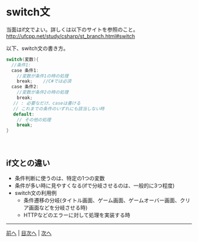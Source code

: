 # switch文
当面はif文でよい。詳しくは以下のサイトを参照のこと。
http://ufcpp.net/study/csharp/st_branch.html#switch

以下、switch文の書き方。

```cs
switch(変数){
  //条件1:
  case 条件1:
    //変数が条件1の時の処理
    break;    //C#では必須
  case 条件2:
    //変数が条件2の時の処理
    break;
　 // : 必要なだけ、caseは書ける
　 // これまでの条件のいずれにも該当しない時
　 default:
    // その他の処理
    break;
}
```
　
## if文との違い
 - 条件判断に使うのは、特定の1つの変数
 - 条件が多い時に見やすくなる(ifで分岐させるのは、一般的に3つ程度)
 - switch文の利用例
   - 条件遷移の分岐(タイトル画面、ゲーム画面、ゲームオーバー画面、クリア画面などを分岐させる時)
   - HTTPなどのエラーに対して処理を実装する時
   
---

[前へ](08.md) | [目次へ](README.md#%E7%9B%AE%E6%AC%A1) | [次へ](10.md)
